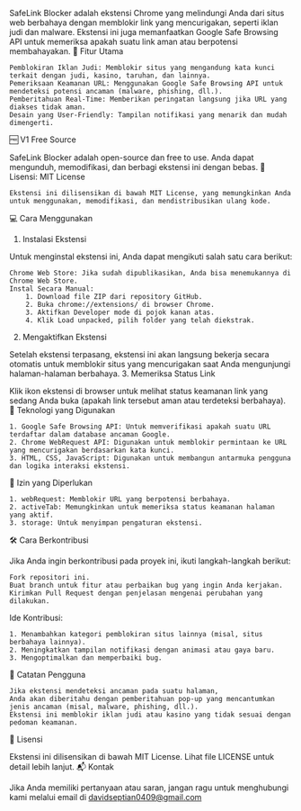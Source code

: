 SafeLink Blocker adalah ekstensi Chrome yang melindungi Anda dari situs web berbahaya dengan memblokir link yang mencurigakan, seperti iklan judi dan malware. Ekstensi ini juga memanfaatkan Google Safe Browsing API untuk memeriksa apakah suatu link aman atau berpotensi membahayakan.
🚀 Fitur Utama

    Pemblokiran Iklan Judi: Memblokir situs yang mengandung kata kunci terkait dengan judi, kasino, taruhan, dan lainnya.
    Pemeriksaan Keamanan URL: Menggunakan Google Safe Browsing API untuk mendeteksi potensi ancaman (malware, phishing, dll.).
    Pemberitahuan Real-Time: Memberikan peringatan langsung jika URL yang diakses tidak aman.
    Desain yang User-Friendly: Tampilan notifikasi yang menarik dan mudah dimengerti.

🆓 V1 Free Source

SafeLink Blocker adalah open-source dan free to use. Anda dapat mengunduh, memodifikasi, dan berbagi ekstensi ini dengan bebas.
📜 Lisensi: MIT License

    Ekstensi ini dilisensikan di bawah MIT License, yang memungkinkan Anda untuk menggunakan, memodifikasi, dan mendistribusikan ulang kode.

💻 Cara Menggunakan
1. Instalasi Ekstensi

Untuk menginstal ekstensi ini, Anda dapat mengikuti salah satu cara berikut:

    Chrome Web Store: Jika sudah dipublikasikan, Anda bisa menemukannya di Chrome Web Store.
    Instal Secara Manual:
        1. Download file ZIP dari repository GitHub.
        2. Buka chrome://extensions/ di browser Chrome.
        3. Aktifkan Developer mode di pojok kanan atas.
        4. Klik Load unpacked, pilih folder yang telah diekstrak.

2. Mengaktifkan Ekstensi

Setelah ekstensi terpasang, ekstensi ini akan langsung bekerja secara otomatis untuk 
memblokir situs yang mencurigakan saat Anda mengunjungi halaman-halaman berbahaya.
3. Memeriksa Status Link

Klik ikon ekstensi di browser untuk melihat status keamanan link yang sedang Anda buka 
(apakah link tersebut aman atau terdeteksi berbahaya).
🔧 Teknologi yang Digunakan

    1. Google Safe Browsing API: Untuk memverifikasi apakah suatu URL terdaftar dalam database ancaman Google.
    2. Chrome WebRequest API: Digunakan untuk memblokir permintaan ke URL yang mencurigakan berdasarkan kata kunci.
    3. HTML, CSS, JavaScript: Digunakan untuk membangun antarmuka pengguna dan logika interaksi ekstensi.

📢 Izin yang Diperlukan

    1. webRequest: Memblokir URL yang berpotensi berbahaya.
    2. activeTab: Memungkinkan untuk memeriksa status keamanan halaman yang aktif.
    3. storage: Untuk menyimpan pengaturan ekstensi.

🛠️ Cara Berkontribusi

Jika Anda ingin berkontribusi pada proyek ini, ikuti langkah-langkah berikut:

    Fork repositori ini.
    Buat branch untuk fitur atau perbaikan bug yang ingin Anda kerjakan.
    Kirimkan Pull Request dengan penjelasan mengenai perubahan yang dilakukan.

Ide Kontribusi:

    1. Menambahkan kategori pemblokiran situs lainnya (misal, situs berbahaya lainnya).
    2. Meningkatkan tampilan notifikasi dengan animasi atau gaya baru.
    3. Mengoptimalkan dan memperbaiki bug.

📝 Catatan Pengguna

    Jika ekstensi mendeteksi ancaman pada suatu halaman, 
    Anda akan diberitahu dengan pemberitahuan pop-up yang mencantumkan jenis ancaman (misal, malware, phishing, dll.).
    Ekstensi ini memblokir iklan judi atau kasino yang tidak sesuai dengan pedoman keamanan.

📜 Lisensi

Ekstensi ini dilisensikan di bawah MIT License. Lihat file LICENSE untuk detail lebih lanjut.
📬 Kontak

Jika Anda memiliki pertanyaan atau saran, jangan ragu untuk menghubungi kami melalui email di 
davidseptian0409@gmail.com
